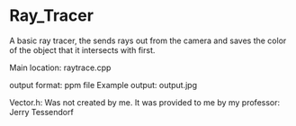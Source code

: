# Ray_Tracer
A basic ray tracer, the sends rays out from the camera and saves the color of the object that it intersects with first.

Main location:
    raytrace.cpp
 
 output format: ppm file
 Example output: output.jpg
 
 Vector.h: Was not created by me. It was provided to me by my professor: Jerry Tessendorf 
